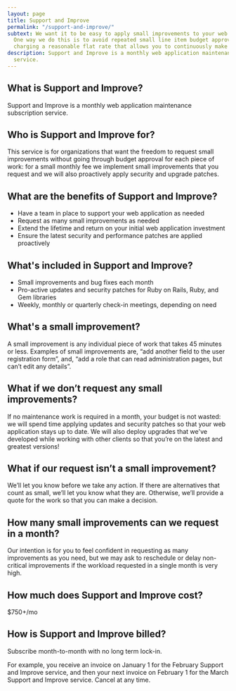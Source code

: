 ```yaml
---
layout: page
title: Support and Improve
permalink: "/support-and-improve/"
subtext: We want it to be easy to apply small improvements to your web application.
  One way we do this is to avoid repeated small line item budget approvals by instead
  charging a reasonable flat rate that allows you to continuously make small improvements.
description: Support and Improve is a monthly web application maintenance subscription
  service.
---
```

## What is Support and Improve?

Support and Improve is a monthly web application maintenance subscription service.

## Who is Support and Improve for?

This service is for organizations that want the freedom to request small improvements without going through budget approval for each piece of work: for a small monthly fee we implement small improvements that you request and we will also proactively apply security and upgrade patches.

## What are the benefits of Support and Improve?

* Have a team in place to support your web application as needed
* Request as many small improvements as needed
* Extend the lifetime and return on your initial web application investment
* Ensure the latest security and performance patches are applied proactively

## What's included in Support and Improve?

* Small improvements and bug fixes each month
* Pro-active updates and security patches for Ruby on Rails, Ruby, and Gem libraries
* Weekly, monthly or quarterly check-in meetings, depending on need

## What's a small improvement?

A small improvement is any individual piece of work that takes 45 minutes or less. Examples of small improvements are, “add another field to the user registration form”, and, “add a role that can read administration pages, but can’t edit any details”.

## What if we don’t request any small improvements?

If no maintenance work is required in a month, your budget is not wasted: we will spend time applying updates and security patches so that your web application stays up to date. We will also deploy upgrades that we've developed while working with other clients so that you’re on the latest and greatest versions!

## What if our request isn’t a small improvement?

We’ll let you know before we take any action. If there are alternatives that count as small, we’ll let you know what they are. Otherwise, we’ll provide a quote for the work so that you can make a decision.

## How many small improvements can we request in a month?

Our intention is for you to feel confident in requesting as many improvements as you need, but we may ask to reschedule or delay non-critical improvements if the workload requested in a single month is very high.

## How much does Support and Improve cost?

$750+/mo

## How is Support and Improve billed?

Subscribe month-to-month with no long term lock-in.

For example, you receive an invoice on January 1 for the February Support and Improve service, and then your next invoice on February 1 for the March Support and Improve service. Cancel at any time.
